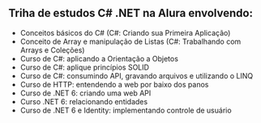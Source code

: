 ## Triha de estudos C# .NET na Alura envolvendo:
* Conceitos básicos do C# (C#: Criando sua Primeira Aplicação) 
* Conceito de Array e manipulação de Listas (C#: Trabalhando com Arrays e Coleções)
* Curso de C#: aplicando a Orientação a Objetos
* Curso de C#: aplique princípios SOLID
* Curso de C#: consumindo API, gravando arquivos e utilizando o LINQ
* Curso de HTTP: entendendo a web por baixo dos panos
* Curso de .NET 6: criando uma web API
* Curso .NET 6: relacionando entidades
* Curso de .NET 6 e Identity: implementando controle de usuário 
